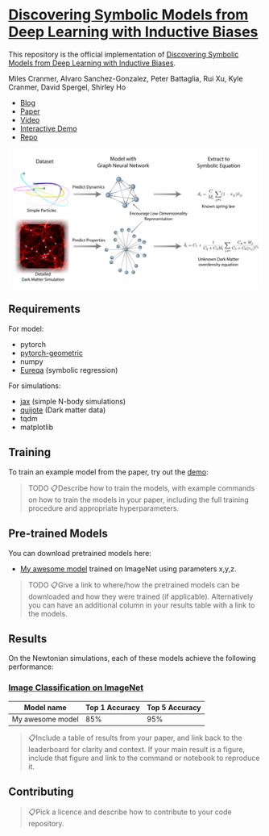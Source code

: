 # [Discovering Symbolic Models from Deep Learning with Inductive Biases](https://arxiv.org/abs/30000000000TODO)

This repository is the official implementation of [Discovering Symbolic Models from Deep Learning with Inductive Biases](https://arxiv.org/abs/30000000000TODO). 

Miles Cranmer, Alvaro Sanchez-Gonzalez, Peter Battaglia, Rui Xu, Kyle Cranmer, David Spergel, Shirley Ho
- [Blog](https://astroautomata.com/paper/symbolic-neural-nets/)
- [Paper](https://arxiv.org/abs/30000000000TODO)
- [Video](https://youtu.be/2vwwu59RPL8)
- [Interactive Demo](https://arxiv.org/abs/30000000000TODO)
- [Repo](https://github.com/MilesCranmer/symbolic_deep_learning)

[![](images/discovering_symbolic_eqn_gn.png)](https://astroautomata.com/paper/symbolic-neural-nets/)


## Requirements

For model:

- pytorch
- [pytorch-geometric](https://github.com/rusty1s/pytorch_geometric)
- numpy
- [Eureqa](https://www.nutonian.com/download/eureqa-desktop-download/) (symbolic regression)

For simulations:

- [jax](https://github.com/google/jax) (simple N-body simulations)
- [quijote](https://github.com/franciscovillaescusa/Quijote-simulations) (Dark matter data)
- tqdm
- matplotlib

## Training

To train an example model from the paper, try out the [demo](https://drive.google.com/file/d/1mWK5LiSPYXG1qQBxvhwdLgvfhTrFBbsr/view?usp=sharing): 

> TODO 📋Describe how to train the models, with example commands on how to train the models in your paper, including the full training procedure and appropriate hyperparameters.


## Pre-trained Models

You can download pretrained models here:

- [My awesome model](https://drive.google.com/mymodel.pth) trained on ImageNet using parameters x,y,z. 

> TODO 📋Give a link to where/how the pretrained models can be downloaded and how they were trained (if applicable).  Alternatively you can have an additional column in your results table with a link to the models.

## Results

On the Newtonian simulations, each of these models achieve the following performance:

### [Image Classification on ImageNet](https://paperswithcode.com/sota/image-classification-on-imagenet)

| Model name         | Top 1 Accuracy  | Top 5 Accuracy |
| ------------------ |---------------- | -------------- |
| My awesome model   |     85%         |      95%       |

> 📋Include a table of results from your paper, and link back to the leaderboard for clarity and context. If your main result is a figure, include that figure and link to the command or notebook to reproduce it. 


## Contributing

> 📋Pick a licence and describe how to contribute to your code repository. 

